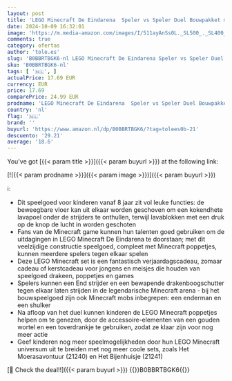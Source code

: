 ```yaml
---
layout: post
title: 'LEGO Minecraft De Eindarena  Speler vs Speler Duel Bouwpakket met Lava  Enderdraak en Enderman Poppetje  Speelgoed voor Kinderen  Cadeau voor Jongens en Meisjes vanaf 8 jaar 21242'
date: 2024-10-09 16:32:01
image: 'https://m.media-amazon.com/images/I/511ayAnSs0L._SL500_._SL400_.jpg'
comments: true
category: ofertas
author: 'tole.es'
slug: 'B0BBRTBGK6-nl LEGO Minecraft De Eindarena Speler vs Speler Duel...'
sku: 'B0BBRTBGK6-nl'
tags: [ '🇳🇱', ]
actualPrice: 17.69 EUR
currency: EUR
price: 17.69
comparePrice: 24.99 EUR
prodname: 'LEGO Minecraft De Eindarena  Speler vs Speler Duel Bouwpakket met Lava  Enderdraak en Enderman Poppetje  Speelgoed voor Kinderen  Cadeau voor Jongens en Meisjes vanaf 8 jaar 21242'
country: 'nl'
flag: '🇳🇱'
brand: ''
buyurl: 'https://www.amazon.nl/dp/B0BBRTBGK6/?tag=tolees0b-21'
descuento: '29.21'
average: '18.6'
---
```


You've got [{{< param title >}}]({{< param buyurl >}}) at the following link:

[![{{< param prodname >}}]({{< param image >}})]({{< param buyurl >}})

ℹ️:

- Dit speelgoed voor kinderen vanaf 8 jaar zit vol leuke functies: de beweegbare vloer kan uit elkaar worden geschoven om een kokendhete lavapoel onder de strijders te onthullen, terwijl lavablokken met een druk op de knop de lucht in worden geschoten
- Fans van de Minecraft game kunnen hun talenten goed gebruiken om de uitdagingen in LEGO Minecraft De Eindarena te doorstaan; met dit veelzijdige constructie speelgoed, compleet met Minecraft poppetjes, kunnen meerdere spelers tegen elkaar spelen
- Deze LEGO Minecraft set is een fantastisch verjaardagscadeau, zomaar cadeau of kerstcadeau voor jongens en meisjes die houden van speelgoed drakeen, poppetjes en games
- Spelers kunnen een End strijder en een bewapende drakenboogschutter tegen elkaar laten strijden in de legendarische Minecraft arena - bij het bouwspeelgoed zijn ook Minecraft mobs inbegrepen: een enderman en een shulker
- Na afloop van het duel kunnen kinderen de LEGO Minecraft poppetjes helpen om te genezen, door de accessoire-elementen van een gouden wortel en een toverdrankje te gebruiken, zodat ze klaar zijn voor nog meer actie
- Geef kinderen nog meer speelmogelijkheden door hun LEGO Minecraft universum uit te breiden met nog meer coole sets, zoals Het Moerasavontuur (21240) en Het Bijenhuisje (21241)

[🛒 Check the deal!!]({{< param buyurl >}})
{{<world>}}B0BBRTBGK6{{</world>}}
